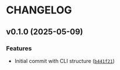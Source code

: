 # CHANGELOG


## v0.1.0 (2025-05-09)

### Features

- Initial commit with CLI structure
  ([`b441f21`](https://github.com/doadrianh/pevx/commit/b441f21236b38c33f7191a6c158bec802d663f57))
